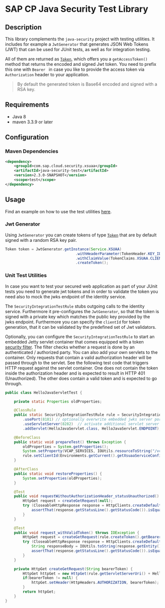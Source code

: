 # SAP CP Java Security Test Library

## Description
This library complements the `java-security` project with testing utilities.
It includes for example a `JwtGenerator` that generates JSON Web Tokens (JWT) that can be used for JUnit tests, as well as for integration testing.

All of them are returned as [`Token`](/java-security/src/main/java/com/sap/cloud/security/token/Token.java), which offers you a `getAccessToken()` method that returns the encoded and signed Jwt token. You need to prefix this one with `Bearer ` in case you like to provide the access token via `Authorization` header to your application.

 > By default the generated token is Base64 encoded and signed with a RSA key.


## Requirements
- Java 8
- maven 3.3.9 or later

## Configuration

### Maven Dependencies
```xml
<dependency>
    <groupId>com.sap.cloud.security.xsuaa</groupId>
    <artifactId>java-security-test</artifactId>
    <version>2.3.0-SNAPSHOT</version>
    <scope>test</scope>
</dependency>
```

## Usage
Find an example on how to use the test utilities [here](/samples/java-security-usage).

### Jwt Generator
Using `JwtGenerator` you can create tokens of type [`Token`](/java-security/src/main/java/com/sap/cloud/security/token/Token.java) that are by default signed with a random RSA key pair.  
```java
Token token = JwtGenerator.getInstance(Service.XSUAA)
                                .withHeaderParameter(TokenHeader.KEY_ID, "key-id") // optional
                                .withClaimValue(TokenClaims.XSUAA.CLIENT_ID, clientId) // optional
                                .createToken();
```

### Unit Test Utilities
In case you want to test your secured web application as part of your JUnit tests you need to generate jwt tokens and in order to validate the token you need also to mock the jwks endpoint of the identity service. 

The `SecurityIntegrationTestRule` stubs outgoing calls to the identity service. Furthermore it pre-configures the `JwtGenerator`, so that the token is signed with a private key which matches the public key provided by the jwks endpoint. Furthermore you can specify the `clientId` for token generation, that it can be validated by the predefined set of Jwt validators.

Optionally, you can configure the `SecurityIntegrationTestRule` to start an embedded Jetty servlet container that comes equipped with a token [security filter](/java-security/src/main/java/com/sap/cloud/security/servlet/OAuth2SecurityFilter.java). The filter checks whether a request is done by an authenticated / authorized party. You can also add your own servlets to the container. Only requests that contain a valid authorization header will be passed through to the servlet. See the following test code that triggers HTTP request against the servlet container. One does not contain the token inside the authorization header and is expected to result in HTTP 401 (Unauthorized). The other does contain a valid token and is expected to go through.

```java
public class HelloJavaServletTest {

	private static Properties oldProperties;

	@ClassRule
	public static SecurityIntegrationTestRule rule = SecurityIntegrationTestRule.getInstance(XSUAA)
        .usePort(8181) // optionally overwrite embedded jwks server port
        .useServletServer(8282)  // activate additional servlet server and (optionally) overwrite port
        .addServlet(HelloJavaServlet.class, HelloJavaServlet.ENDPOINT); // add additional servlet to servlet server

	@BeforeClass
	public static void prepareTest() throws Exception {
		oldProperties = System.getProperties();
		System.setProperty(VCAP_SERVICES, IOUtils.resourceToString("/vcap.json", StandardCharsets.UTF_8));
		rule.setClientId(Environments.getCurrent().getXsuaaServiceConfiguration().getClientId());
	}

	@AfterClass
	public static void restoreProperties() {
		System.setProperties(oldProperties);
	}

	@Test
	public void requestWithoutAuthorizationHeader_statusUnauthorized() throws IOException {
		HttpGet request = createGetRequest(null);
		try (CloseableHttpResponse response = HttpClients.createDefault().execute(request)) {
			assertThat(response.getStatusLine().getStatusCode()).isEqualTo(HttpStatus.SC_UNAUTHORIZED); // 401
		}
	}

	@Test
	public void request_withValidToken() throws IOException {
		HttpGet request = createGetRequest(rule.createToken().getBearerAccessToken());
		try (CloseableHttpResponse response = HttpClients.createDefault().execute(request)) {
			String responseBody = IOUtils.toString(response.getEntity().getContent(), StandardCharsets.UTF_8);
			assertThat(response.getStatusLine().getStatusCode()).isEqualTo(HttpStatus.SC_OK);
		}
	}

	private HttpGet createGetRequest(String bearerToken) {
		HttpGet httpGet = new HttpGet(rule.getServletServerUri() + HelloJavaServlet.ENDPOINT);
		if(bearerToken != null) {
			httpGet.setHeader(HttpHeaders.AUTHORIZATION, bearerToken);
		}
		return httpGet;
	}
}
```